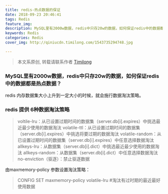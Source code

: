 ```yaml
---
title: redis-热点数据的保证
date: 2018-09-23 20:46:41
tags: Redis
feature_img:
description: MySQL里有2000w数据，redis中只存20w的数据，如何保证redis中的数据都是热点数据？
keywords: Redis
categories: Redis
cover_img: http://qiniucdn.timilong.com/1543735294748.jpg

---
```


> 本文系原创, 转载请联系作者 [Timilong](http://blog.timilong.com/about)

### MySQL里有2000w数据，redis中只存20w的数据，如何保证redis中的数据都是热点数据？

redis 内存数据集大小上升到一定大小的时候，就会施行数据淘汰策略。

### redis 提供 6种数据淘汰策略

> voltile-lru：从已设置过期时间的数据集（server.db[i].expires）中挑选最近最少使用的数据淘汰
> volatile-ttl：从已设置过期时间的数据集（server.db[i].expires）中挑选将要过期的数据淘汰
> volatile-random：从已设置过期时间的数据集（server.db[i].expires）中任意选择数据淘汰
> allkeys-lru：从数据集（server.db[i].dict）中挑选最近最少使用的数据淘汰
> allkeys-random：从数据集（server.db[i].dict）中任意选择数据淘汰
> no-enviction（驱逐）：禁止驱逐数据

由maxmemory-policy 参数设置淘汰策略：
> CONFIG SET maxmemory-policy volatile-lru      #淘汰有过时期的最近最好使用数据

